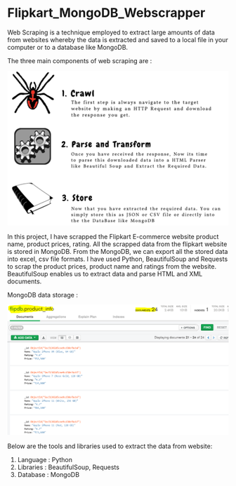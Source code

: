 # Flipkart_MongoDB_Webscrapper
Web Scraping is a technique employed to extract large amounts of data from websites whereby the data is extracted and saved to a local file in your computer or to a database like MongoDB.

The three main components of web scraping are :

![](images/Webcrawler.PNG)

In this project, I have scrapped the Flipkart E-commerce website product name, product prices, rating. All the scrapped data from the flipkart website is stored in MongoDB. From the MongoDB, we can export all the stored data into excel, csv file formats. I have used Python, BeautifulSoup and Requests to scrap the product prices, product name and ratings from the website. BeautifulSoup enables us to extract data and parse  HTML and XML documents.

MongoDB data storage :

![](images/Mongodb.PNG)

Below are the tools and libraries used to extract the data from website:

1. Language  : Python
2. Libraries : BeautifulSoup, Requests
3. Database  : MongoDB
